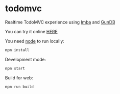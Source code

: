 # todomvc
Realtime TodoMVC experience using [Imba](http://imba.io) and [GunDB](http://gundb.io)

You can try it online [HERE](http://todos.loqali.com)

You need [node](http://nodejs.org/) to run locally:
```bash
npm install
```

Development mode:
```bash
npm start
```

Build for web:
```bash
npm run build
```
